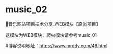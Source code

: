 # music_02
🍭音乐网站项目技术分享_WEB模块【原创项目】

这模块为WEB模块，爬虫模块请参考music_01

#博客说明地址：https://www.mrddy.com/46.html
